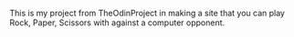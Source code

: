 This is my project from TheOdinProject in making a site that you can play Rock, Paper, Scissors with against a computer opponent.